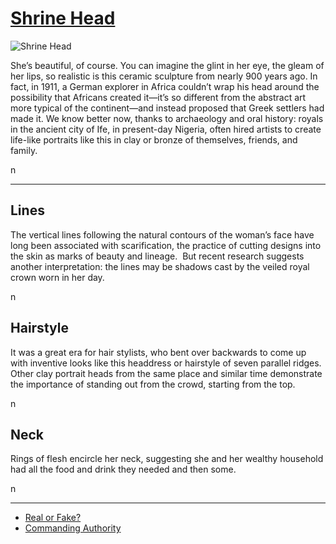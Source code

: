 # [Shrine Head](http://artsmia.github.io/griot/#/o/4866)
![Shrine Head](http://api.artsmia.org/images/4866/medium.jpg)

<p>She’s beautiful, of course. You can imagine the glint in her eye, the gleam of her lips, so realistic is this ceramic sculpture from nearly 900 years ago. In fact, in 1911, a German explorer in Africa couldn’t wrap his head around the possibility that Africans created it—it’s so different from the abstract art more typical of the continent—and instead proposed that Greek settlers had made it. We know better now, thanks to archaeology and oral history: royals in the ancient city of Ife, in present-day Nigeria, often hired artists to create life-like portraits like this in clay or bronze of themselves, friends, and family.</p>n

---

## Lines
<p>The vertical lines following the natural contours of the woman’s face have long been associated with scarification, the practice of cutting designs into the skin as marks of beauty and lineage.  But recent research suggests another interpretation: the lines may be shadows cast by the veiled royal crown worn in her day.</p>n

## Hairstyle
<p>It was a great era for hair stylists, who bent over backwards to come up with inventive looks like this headdress or hairstyle of seven parallel ridges. Other clay portrait heads from the same place and similar time demonstrate the importance of standing out from the crowd, starting from the top.</p>n

## Neck
<p>Rings of flesh encircle her neck, suggesting she and her wealthy household had all the food and drink they needed and then some.</p>n

---

* [Real or Fake?](http://artsmia.github.io/griot/#/stories/207)
* [Commanding Authority](http://artsmia.github.io/griot/#/stories/386)
